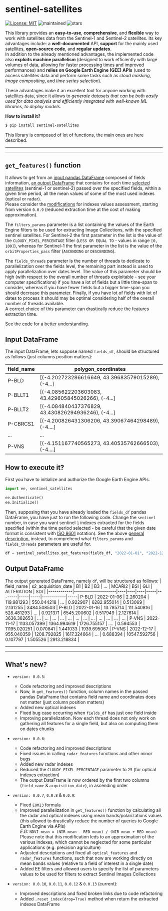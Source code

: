 # sentinel-satellites

[![License: MIT](https://img.shields.io/badge/license-MIT-yellow.svg)](https://github.com/Amatofrancesco99/master-thesis/blob/main/Notebooks/1-features-extraction/utils/LICENSE)
![maintained](https://img.shields.io/badge/maintained%3F-YES-green.svg)
![stars](https://img.shields.io/github/stars/Amatofrancesco99/master-thesis.svg)

This library provides an **easy-to-use**, **comprehensive**, and **flexible** way to work with satellites data from the Sentinel-1 and Sentinel-2 satellites. Its key advantages include: a **well-documented** API, **support** for the mainly used satellites, **open-source code**, and **regular updates**.<br>
In addition to the already mentioned advantages, the implemented code also **exploits machine parallelism** (designed to work efficiently with large volumes of data, allowing for faster processing times and improved performances) and **relies on Google Earth Engine (GEE) APIs** (used to access satellites data and perform some tasks such as *cloud masking*, *image compositing*, and *time series selection*).

These advantages make it an excellent tool for anyone working with satellites data, since it allows to *generate datasets that can be both easily used for data analysis and efficiently integrated with well-known ML libraries, to deploy models*.

**How to install it?**
```bash
$ pip install sentinel-satellites
```

This library is composed of lot of functions, the main ones are here described.

*** 
***
## `get_features()` function

It allows to get from an [input pandas DataFrame](#input-dataframe) composed of fields information, [an output DataFrame](#output-dataframe) that contains for each time [selected satellites](#how-to-execute-it) (sentinel-1 or sentinel-2) passed over the specified fields, within a given time period, all the mean values of some of the most used indexes (optical or radar).<br>
Please consider the [modifications](#whats-new) for indexes values assessment, starting from version `0.0.9` (reduced extraction time at the cost of making approximation).<br>

The `filters_params` parameter is a list containing the values of the Earth Engine filters to be used for extracting Image Collections, with the specified sentinel satellites. For Sentinel-2 the first parameter in the list is the value of the `CLOUDY_PIXEL_PERCENTAGE` filter (`LESS OR EQUAL TO` - values in range `[0, 100]`), whereas for Sentinel-1 the first parameter in the list is the value of the `orbitProperties_pass` filter (`ASCENDING` or `DESCENDING`).

The `fields_threads` parameter is the number of threads to dedicate to parallelization over the fields level, the remaining part instead is used to apply parallelization over dates level. The value of this parameter should be high (with respect to the overall number of threads exploitable - see your computer specifications) if you have a lot of fields but a little time-span to consider, whereas if you have fewer fields but a bigger time-span you should decrease this parameter. Finally, if you have lot of fields with lot of dates to process it should may be optimal considering half of the overall number of threads available. <br>A correct choice of this parameter can drastically reduce the features extraction time.

See the [code](https://github.com/Amatofrancesco99/master-thesis/blob/main/Notebooks/1-features-extraction/utils/sentinel_satellites.py) for a better understanding.

## Input DataFrame
The input DataFrame, lets suppose named `fields_df`, should be structured as follows (just columns position matters):

| field_name      |              polygon_coordinates                  |
|-----------------|---------------------------------------------------|
| P-BLD           |  [(-4.202723286616649, 43.39683579015289), (-4...]|
| P-BLLT1         | [(-4.085622203603083, 43.429605845026266), (-4...]|
| P-BLLT2         | [(-4.084840437376829, 43.430826294936246), (-4...]|
| P-CBRCS1        | [(-4.200826431306206, 43.39067464298489), (-4....]|
| ...             |             ...                                   |
| P-VNS 	      | [(-4.151167740565273, 43.40535762666503), (-4....]|


## How to execute it?

First you have to initialize and authorize the Google Earth Engine APIs.

```python
import ee, sentinel_satellites

ee.Authenticate()
ee.Initialize()
```

Then, supposing that you have already loaded the `fields_df` pandas DataFrame, you have just to run the following code. Change the `sentinel` number, in case you want sentinel `1` indexes extracted for the fields specified (within the time period selected - be careful that the given date format is consistent with [ISO 8601](https://it.wikipedia.org/wiki/ISO_8601) notation). See the above [general description](#get_features-function), instead, to comprehend what `filters_params` and `fields_threads` parameters are useful for.

```python
df = sentinel_satellites.get_features(fields_df, "2022-01-01", "2022-12-31", sentinel=2, filters_params=['40'], fields_threads=3)
```

## Output DataFrame
The output generated DataFrame, namely `df`, will be structured as follows:
| field_name | s2_acquisition_date | B1 | B2 | B3 | ... | MCARI2 | BSI | GLI | ALTERATION | SDI |
|------------|---------------------|----|----|----|-----|--------|-----|-----|------------|-----|
P-BLD | 2022-01-06 | 2.260204    | 119.981293  | 550.044218  | ...  | 0.922907 | 6282.955014  | 0.513069 | 2.131255 | 3484.508503 |
P-BLD | 2022-01-16 | 13.785714   | 111.540816  | 528.481293  | ...  | 0.921371 | 6545.200602  | 0.517949 | 2.127614 | 3636.382653 |
...   | ...        | ...         | ...         |	...	     | ...  | ...      | ...          | ...      | ...      | ... | ...   |
P-VNS | 2022-11-17 | 1133.057399 | 1364.994619 | 1726.755157 | .... | 0.594553 | 11195.020251 |	0.070841 | 1.441033 | 1939.695067 |
P-VNS | 2022-12-17 | 955.040359  | 1208.792825 | 1617.324664 | ...  | 0.688394 | 10547.592756 |	0.107797 | 1.505526 | 2913.218834 |


***
***
## What's new?
* `version: 0.0.5`:
    * Code refactoring and improved descriptions
    * Now, in `get_features()` function, column names in the passed pandas DataFrame that contains field name and coordinates does not matter (just column position matters)
    * Added new optical indexes
    * Fixed bug case occurring when `fields_df` has just one field inside
    * Improving parallelization. Now each thread does not only work on gathering all features for a single field, but also on computing them on dates chunks

* `version: 0.0.6`:
    * Code refactoring and improved descriptions
    * Fixed issues in calling `radar_features` functions and other minor bugs
    * Added new radar indexes
    * Reduced the `CLOUDY_PIXEL_PERCENTAGE` parameter to `25` (for optical indexes extraction)
    * The output DataFrame is now ordered by the first two columns (`field_name` & `acquisition_date`), in ascending order 

* `version: 0.0.7`, `0.0.8` & `0.0.9`:
    * Fixed `EOMI3` formula
    * Improved parallelization in `get_features()` function by calculating all the radar and optical indexes using mean bands/polarizations values (this allowed to drastically reduce the number of queries to Google Earth Engine via APIs) <br>
    *E.G:* `NDVI mean = (NIR mean - RED mean) / (NIR mean + RED mean)` <br>
    Please note that this modification leds to an approximation of the various indexes, which cannot be neglected for some particular applications (e.g. precision agriculture)
    * Adjusted descriptions and fixed all `optical_features` and `radar_features` functions, such that now are working directly on mean bands values (relative to a field of interest in a single date)
    * Added EE filters and allowed users to specify the list of parameters values to be used for filters to extract Sentinel Images Collections

* `version: 0.0.10`, `0.0.11`, `0.0.12` & `0.0.13` (current):
    * Improved descriptions and fixed broken links due to code refactoring
    * Added `.reset_index(drop=True)` method when return the extracted indexes DataFrame